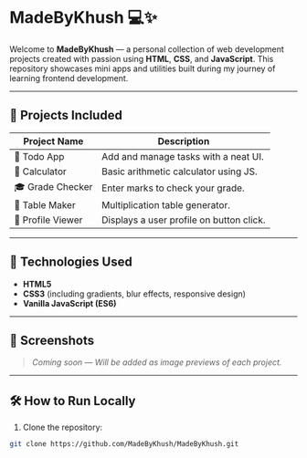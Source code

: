 # MadeByKhush 💻✨

Welcome to **MadeByKhush** — a personal collection of web development projects created with passion using **HTML**, **CSS**, and **JavaScript**. This repository showcases mini apps and utilities built during my journey of learning frontend development.

---

## 📂 Projects Included

| Project Name     | Description                              |
|------------------|------------------------------------------|
| 🎨 Todo App       | Add and manage tasks with a neat UI.     |
| 📐 Calculator     | Basic arithmetic calculator using JS.    |
| 🎓 Grade Checker  | Enter marks to check your grade.         |
| 🔢 Table Maker    | Multiplication table generator.          |
| 🧾 Profile Viewer | Displays a user profile on button click. |

---

## 🚀 Technologies Used

- **HTML5**
- **CSS3** (including gradients, blur effects, responsive design)
- **Vanilla JavaScript (ES6)**

---

## 📸 Screenshots

> _Coming soon — Will be added as image previews of each project._

---

## 🛠️ How to Run Locally

1. Clone the repository:

```bash
git clone https://github.com/MadeByKhush/MadeByKhush.git
